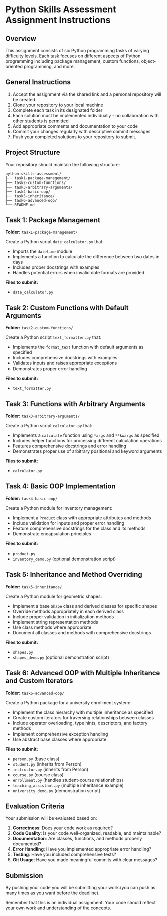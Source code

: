 
# Python Skills Assessment Assignment Instructions

## Overview
This assignment consists of six Python programming tasks of varying difficulty levels. Each task focuses on different aspects of Python programming including package management, custom functions, object-oriented programming, and more.

## General Instructions
1. Accept the assignment via the shared link and a personal repository will be created.
2. Clone your repository to your local machine
3. Complete each task in its designated folder
4. Each solution must be implemented individually - no collaboration with other students is permitted
5. Add appropriate comments and documentation to your code
6. Commit your changes regularly with descriptive commit messages
7. Push your completed solutions to your repository to submit.

## Project Structure
Your repository should maintain the following structure:
```
python-skills-assessment/
├── task1-package-management/
├── task2-custom-functions/
├── task3-arbitrary-arguments/
├── task4-basic-oop/
├── task5-inheritance/
├── task6-advanced-oop/
└── README.md
```

## Task 1: Package Management
**Folder:** `task1-package-management/`

Create a Python script `date_calculator.py` that:
- Imports the `datetime` module
- Implements a function to calculate the difference between two dates in days
- Includes proper docstrings with examples
- Handles potential errors when invalid date formats are provided

**Files to submit:**
- `date_calculator.py`

## Task 2: Custom Functions with Default Arguments
**Folder:** `task2-custom-functions/`

Create a Python script `text_formatter.py` that:
- Implements the `format_text` function with default arguments as specified
- Includes comprehensive docstrings with examples
- Validates inputs and raises appropriate exceptions
- Demonstrates proper error handling

**Files to submit:**
- `text_formatter.py`

## Task 3: Functions with Arbitrary Arguments
**Folder:** `task3-arbitrary-arguments/`

Create a Python script `calculator.py` that:
- Implements a `calculate` function using `*args` and `**kwargs` as specified
- Includes helper functions for processing different calculation operations
- Features comprehensive docstrings and error handling
- Demonstrates proper use of arbitrary positional and keyword arguments

**Files to submit:**
- `calculator.py`

## Task 4: Basic OOP Implementation
**Folder:** `task4-basic-oop/`

Create a Python module for inventory management:
- Implement a `Product` class with appropriate attributes and methods
- Include validation for inputs and proper error handling
- Feature comprehensive docstrings for the class and its methods
- Demonstrate encapsulation principles

**Files to submit:**
- `product.py`
- `inventory_demo.py` (optional demonstration script)

## Task 5: Inheritance and Method Overriding
**Folder:** `task5-inheritance/`

Create a Python module for geometric shapes:
- Implement a base `Shape` class and derived classes for specific shapes
- Override methods appropriately in each derived class
- Include proper validation in initialization methods
- Implement string representation methods
- Use class methods where appropriate
- Document all classes and methods with comprehensive docstrings

**Files to submit:**
- `shapes.py`
- `shapes_demo.py` (optional demonstration script)

## Task 6: Advanced OOP with Multiple Inheritance and Custom Iterators
**Folder:** `task6-advanced-oop/`

Create a Python package for a university enrollment system:
- Implement the class hierarchy with multiple inheritance as specified
- Create custom iterators for traversing relationships between classes
- Include operator overloading, type hints, descriptors, and factory methods
- Implement comprehensive exception handling
- Use abstract base classes where appropriate

**Files to submit:**
- `person.py` (base class)
- `student.py` (inherits from Person)
- `instructor.py` (inherits from Person)
- `course.py` (course class)
- `enrollment.py` (handles student-course relationships)
- `teaching_assistant.py` (multiple inheritance example)
- `university_demo.py` (demonstration script)

## Evaluation Criteria
Your submission will be evaluated based on:
1. **Correctness**: Does your code work as required?
2. **Code Quality**: Is your code well-organized, readable, and maintainable?
3. **Documentation**: Are classes, functions, and methods properly documented?
4. **Error Handling**: Have you implemented appropriate error handling?
5. **Testing**: Have you included comprehensive tests?
6. **Git Usage**: Have you made meaningful commits with clear messages?

## Submission
By pushing your code you will be submitting your work.(you can push as many times as you want before the deadline).

Remember that this is an individual assignment. Your code should reflect your own work and understanding of the concepts.
